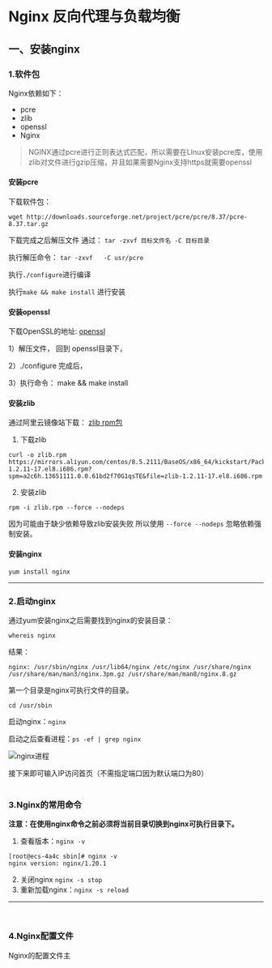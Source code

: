 # Nginx 反向代理与负载均衡
## 一、安装nginx
### 1.软件包
Nginx依赖如下：
* pcre
* zlib
* openssl
* Nginx

> NGINX通过pcre进行正则表达式匹配，所以需要在LInux安装pcre库，使用zlib对文件进行gzip压缩，并且如果需要Nginx支持https就需要openssl

#### 安装pcre
下载软件包：

```Linux
wget http://downloads.sourceforge.net/project/pcre/pcre/8.37/pcre-8.37.tar.gz
```
下载完成之后解压文件 通过：
``
tar -zxvf 目标文件名 -C 目标目录
``

执行解压命令：
`tar -zxvf 	 -C usr/pcre`

执行`./configure`进行编译

执行`make && make install` 进行安装

#### 安装openssl

下载OpenSSL的地址:
[openssl](http://distfiles.macports.org/openssl/)

1）解压文件， 回到 openssl目录下，

2）./configure 完成后，

3）执行命令： make && make install

#### 安装zlib
通过阿里云镜像站下载：
[zlib rpm包](https://mirrors.aliyun.com/centos/8.5.2111/BaseOS/x86_64/kickstart/Packages/zlib-1.2.11-17.el8.i686.rpm?spm=a2c6h.13651111.0.0.61bd2f70G1qsTE&file=zlib-1.2.11-17.el8.i686.rpm)

1) 下载zlib
```
curl -o zlib.rpm https://mirrors.aliyun.com/centos/8.5.2111/BaseOS/x86_64/kickstart/Packages/zlib-1.2.11-17.el8.i686.rpm?spm=a2c6h.13651111.0.0.61bd2f70G1qsTE&file=zlib-1.2.11-17.el8.i686.rpm
```

2) 安装zlib
```
rpm -i zlib.rpm --force --nodeps
```
因为可能由于缺少依赖导致zlib安装失败 所以使用 `--force --nodeps` 忽略依赖强制安装。

#### 安装nginx
`yum install nginx`

***

### 2.启动nginx
通过yum安装nginx之后需要找到nginx的安装目录：

``whereis nginx``

结果：
```
nginx: /usr/sbin/nginx /usr/lib64/nginx /etc/nginx /usr/share/nginx /usr/share/man/man3/nginx.3pm.gz /usr/share/man/man8/nginx.8.gz
```

第一个目录是nginx可执行文件的目录。

```cd /usr/sbin```

启动nginx：`nginx`

启动之后查看进程：`ps -ef | grep nginx`

![nginx进程](http://www.xiaodu0.com/wp-content/uploads/2023/09/1694255583-image-1024x115.png)


接下来即可输入IP访问首页（不需指定端口因为默认端口为80）  
<br>

### 3.Nginx的常用命令

**注意：在使用nginx命令之前必须将当前目录切换到nginx可执行目录下。**

1)  查看版本：`nginx -v`
```
[root@ecs-4a4c sbin]# nginx -v
nginx version: nginx/1.20.1
```
2) 关闭nginx `nginx -s stop`
3) 重新加载nginx：`nginx -s reload`
***
<br>

### 4.Nginx配置文件

   Nginx的配置文件主
